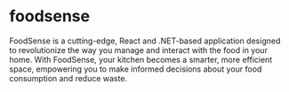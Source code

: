 # foodsense
FoodSense is a cutting-edge, React and .NET-based application designed to revolutionize the way you manage and interact with the food in your home. With FoodSense, your kitchen becomes a smarter, more efficient space, empowering you to make informed decisions about your food consumption and reduce waste.
